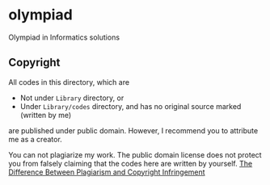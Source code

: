 # olympiad
Olympiad in Informatics solutions

## Copyright
All codes in this directory, which are
* Not under `Library` directory, or
* Under `Library/codes` directory, and has no original source marked (written by me)

are published under public domain. However, I recommend you to attribute me as a creator.

You can not plagiarize my work. The public domain license does not protect you from falsely claiming that the codes here are written by yourself. [The Difference Between Plagiarism and Copyright Infringement](https://copyrightalliance.org/differences-copyright-infringement-plagiarism/)
